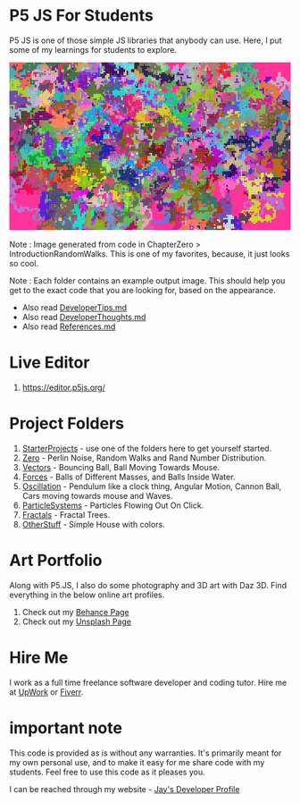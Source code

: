 # P5 JS For Students

P5 JS is one of those simple JS libraries that anybody can use. Here, I put some of my learnings for students to explore.

![image info](RandomWalk_October4th2021_800px.png)

Note : Image generated from code in ChapterZero > IntroductionRandomWalks. This is one of my favorites, because, it just looks so cool.

Note : Each folder contains an example output image. This should help you get to the exact code that you are looking for, based on the appearance.

- Also read [DeveloperTips.md](DeveloperTips.md)
- Also read [DeveloperThoughts.md](DeveloperThoughts.md)
- Also read [References.md](References.md)

# Live Editor

1. https://editor.p5js.org/

# Project Folders

1. [StarterProjects](StarterProjects) - use one of the folders here to get yourself started.
1. [Zero](ChapterZero) - Perlin Noise, Random Walks and Rand Number Distribution.
1. [Vectors](ChapterOneVectors) - Bouncing Ball, Ball Moving Towards Mouse.
1. [Forces](ChapterTwoForces) - Balls of Different Masses, and Balls Inside Water.
1. [Oscillation](ChapterThreeOscillation) - Pendulum like a clock thing, Angular Motion, Cannon Ball, Cars moving towards mouse and Waves.
1. [ParticleSystems](ChapterFourParticleSystems) - Particles Flowing Out On Click.
1. [Fractals](ChapterEightFractals) - Fractal Trees.
1. [OtherStuff](OtherProjects) - Simple House with colors.

# Art Portfolio

Along with P5.JS, I also do some photography and 3D art with Daz 3D. Find everything in the below online art profiles.

1. Check out my [Behance Page](https://www.behance.net/vijayasimhabr)
1. Check out my [Unsplash Page](https://unsplash.com/@jay_neeruhaaku)

# Hire Me

I work as a full time freelance software developer and coding tutor. Hire me at [UpWork](https://www.upwork.com/fl/vijayasimhabr) or [Fiverr](https://www.fiverr.com/jay_codeguy).

# important note

This code is provided as is without any warranties. It's primarily meant for my own personal use, and to make it easy for me share code with my students. Feel free to use this code as it pleases you.

I can be reached through my website - [Jay's Developer Profile](https://jay-study-nildana.github.io/developerprofile)
